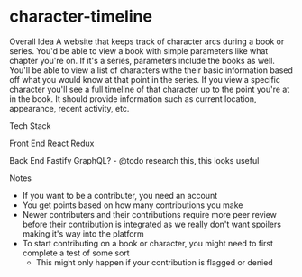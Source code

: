 # character-timeline

Overall Idea
A website that keeps track of character arcs during a book or series. You'd be able to view a book with simple parameters like what chapter you're on. If it's a series, parameters include the books as well. You'll be able to view a list of characters withe their basic information based off what you would know at that point in the series. If you view a specific character you'll see a full timeline of that character up to the point you're at in the book. It should provide information such as current location, appearance, recent activity, etc.

Tech Stack

Front End
React
Redux

Back End
Fastify
GraphQL? - @todo research this, this looks useful

Notes
- If you want to be a contributer, you need an account
- You get points based on how many contributions you make
- Newer contributers and their contributions require more peer review before their contribution is integrated as we really don't want spoilers making it's way into the platform
- To start contributing on a book or character, you might need to first complete a test of some sort
	- This might only happen if your contribution is flagged or denied



